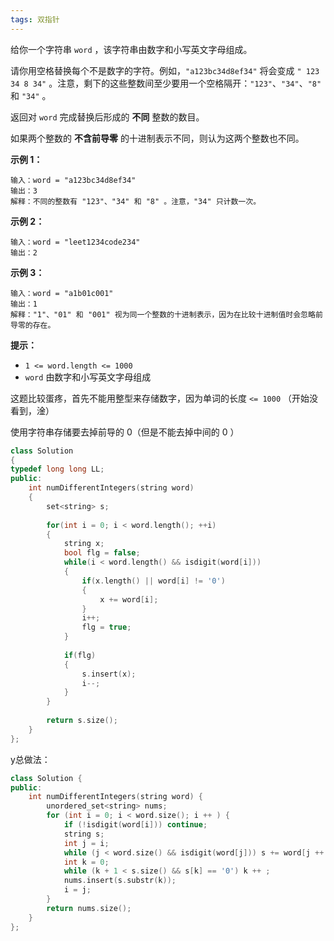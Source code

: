 ```yaml
---
tags: 双指针
---
```






给你一个字符串 `word` ，该字符串由数字和小写英文字母组成。

请你用空格替换每个不是数字的字符。例如，`"a123bc34d8ef34"` 将会变成 `" 123 34 8 34"` 。注意，剩下的这些整数间至少要用一个空格隔开：`"123"`、`"34"`、`"8"` 和 `"34"` 。

返回对 `word` 完成替换后形成的 **不同** 整数的数目。

如果两个整数的 **不含前导零** 的十进制表示不同，则认为这两个整数也不同。

 

**示例 1：**

```
输入：word = "a123bc34d8ef34"
输出：3
解释：不同的整数有 "123"、"34" 和 "8" 。注意，"34" 只计数一次。
```

**示例 2：**

```
输入：word = "leet1234code234"
输出：2
```

**示例 3：**

```
输入：word = "a1b01c001"
输出：1
解释："1"、"01" 和 "001" 视为同一个整数的十进制表示，因为在比较十进制值时会忽略前导零的存在。
```

 

**提示：**

- `1 <= word.length <= 1000`
- `word` 由数字和小写英文字母组成

这题比较蛋疼，首先不能用整型来存储数字，因为单词的长度 `<= 1000` （开始没看到，淦）

使用字符串存储要去掉前导的 0（但是不能去掉中间的 0 ）

```cpp
class Solution 
{
typedef long long LL;
public:
    int numDifferentIntegers(string word) 
    {
        set<string> s;
        
        for(int i = 0; i < word.length(); ++i)
        {
            string x;
            bool flg = false;
            while(i < word.length() && isdigit(word[i]))
            {
                if(x.length() || word[i] != '0')
                {
                    x += word[i];
                }
                i++;
                flg = true;
            }
            
            if(flg)
            {
                s.insert(x);
                i--;
            }
        }
        
        return s.size();
    }
};
```



y总做法：

```cpp
class Solution {
public:
    int numDifferentIntegers(string word) {
        unordered_set<string> nums;
        for (int i = 0; i < word.size(); i ++ ) {
            if (!isdigit(word[i])) continue;
            string s;
            int j = i;
            while (j < word.size() && isdigit(word[j])) s += word[j ++ ];
            int k = 0;
            while (k + 1 < s.size() && s[k] == '0') k ++ ;
            nums.insert(s.substr(k));
            i = j;
        }
        return nums.size();
    }
};
```

